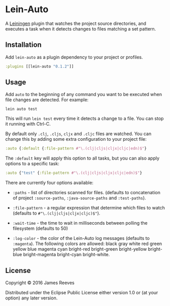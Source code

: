 # Lein-Auto

A [Leiningen][] plugin that watches the project source directories, and
executes a task when it detects changes to files matching a set pattern.

[Leiningen]: https://github.com/technomancy/leiningen

## Installation

Add `lein-auto` as a plugin dependency to your project or profiles.

```clojure
:plugins [[lein-auto "0.1.2"]]
```

## Usage

Add `auto` to the beginning of any command you want to be executed
when file changes are detected. For example:

```
lein auto test
```

This will run `lein test` every time it detects a change to a file.
You can stop it running with Ctrl-C.

By default only `.clj`, `.cljs`, `cljx` and `.cljc` files are watched. You can
change this by adding some extra configuration to your project file:

```clojure
:auto {:default {:file-pattern #"\.(clj|cljs|cljx|cljc|edn)$"}
```

The `:default` key will apply this option to all tasks, but you can
also apply options to a specific task:

```clojure
:auto {"test" {:file-pattern #"\.(clj|cljs|cljx|cljc|edn)$"}
```

There are currently four options available:

- `:paths` -
  list of directories scanned for files. (defaults to concatenation
  of project `:source-paths`, `:java-source-paths` and `:test-paths`).

- `:file-pattern` -
  a regular expression that determine which files to watch (defaults
  to `#"\.(clj|cljs|cljx|cljc)$"`).

- `:wait-time` -
  the time to wait in milliseconds between polling the filesystem
  (defaults to 50)

- `:log-color` -
  the color of the Lein-Auto log messages (defaults to `:magenta`).
  The following colors are allowed: black gray white red green yellow
  blue magenta cyan bright-red bright-green bright-yellow bright-blue
  bright-magenta bright-cyan bright-white.

## License

Copyright © 2016 James Reeves

Distributed under the Eclipse Public License either version 1.0 or (at
your option) any later version.
